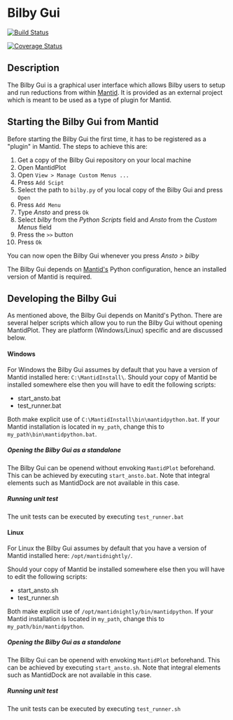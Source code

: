# Bilby Gui

[![Build Status](https://travis-ci.org/ANSTO-ACNS/bilby-gui.svg?branch=master)](https://travis-ci.org/ANSTO-ACNS/bilby-gui)

[![Coverage Status](https://coveralls.io/repos/github/ANSTO-ACNS/bilby-gui/badge.svg?branch=master)](https://coveralls.io/github/ANSTO-ACNS/bilby-gui?branch=master)


## Description

The Bilby Gui is a graphical user interface which allows Bilby users to setup and run reductions from within
[Mantid](http://www.mantidproject.org/Main_Page). It is provided as an external project which is meant to be used as a type of plugin for Mantid.


## Starting the Bilby Gui from Mantid

Before starting the Bilby Gui the first time, it has to be registered as a "plugin" in Mantid. The steps to achieve this are:
1. Get a copy of the Bilby Gui repository on your local machine
1. Open MantidPlot
1. Open `View > Manage Custom Menus ...`
1. Press `Add Scipt`
1. Select the path to `bilby.py` of you local copy of the Bilby Gui and press `Open`
1. Press `Add Menu`
1. Type *Ansto* and press `Ok`
1. Select *bilby* from the *Python Scripts* field and *Ansto* from the *Custom Menus* field
1. Press the `>>` button
1. Press `Ok`

You can now open the Bilby Gui whenever you press *Ansto > bilby*

The Bilby Gui depends on [Mantid's](http://www.mantidproject.org/Main_Page) Python configuration, hence an installed version of Mantid is required.

## Developing the Bilby Gui

As mentioned above, the Bilby Gui depends on Manitd's Python. There are several helper scripts which allow you to run the Bilby Gui
without opening MantidPlot. They are platform (Windows/Linux) specific and are discussed below.

#### Windows

For Windows the Bilby Gui assumes by default that you have a version of Mantid installed here: `C:\MantidInstall\`.
Should your copy of Mantid be installed somewhere else then you will have to edit the following scripts:
* start_ansto.bat
* test_runner.bat

Both make explicit use of `C:\MantidInstall\bin\mantidpython.bat`. If your Mantid installation is located in `my_path`,
change this to `my_path\bin\mantidpython.bat`.

##### Opening the Bilby Gui as a standalone

The Bilby Gui can be openend without envoking `MantidPlot` beforehand. This can be achieved by executing `start_ansto.bat`.
Note that integral elements such as MantidDock are not available in this case.

##### Running unit test

The unit tests can be executed by executing `test_runner.bat`

#### Linux

For Linux the Bilby Gui assumes by default that you have a version of Mantid installed here: `/opt/mantidnightly/`.

Should your copy of Mantid be installed somewhere else then you will have to edit the following scripts:
* start_ansto.sh
* test_runner.sh

Both make explicit use of `/opt/mantidnightly/bin/mantidpython`. If your Mantid installation is located in `my_path`, change this to `my_path/bin/mantidpython`.

##### Opening the Bilby Gui as a standalone

The Bilby Gui can be openend with envoking `MantidPlot` beforehand. This can be achieved by executing `start_ansto.sh`.
Note that integral elements such as MantidDock are not available in this case.

##### Running unit test

The unit tests can be executed by executing `test_runner.sh`
